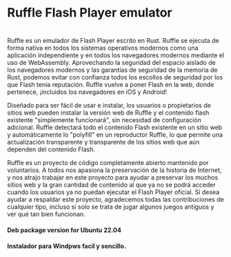 # 
# Ruffle  Flash Player emulator
#



Ruffle es un emulador de Flash Player escrito en Rust. Ruffle se ejecuta de forma nativa en todos los sistemas operativos modernos como una aplicación independiente y en todos los navegadores modernos mediante el uso de WebAssembly. Aprovechando la seguridad del espacio aislado de los navegadores modernos y las garantías de seguridad de la memoria de Rust, podemos evitar con confianza todos los escollos de seguridad por los que Flash tenía reputación. Ruffle vuelve a poner Flash en la web, donde pertenece, ¡incluidos los navegadores en iOS y Android!

Diseñado para ser fácil de usar e instalar, los usuarios o propietarios de sitios web pueden instalar la versión web de Ruffle y el contenido flash existente "simplemente funcionará", sin necesidad de configuración adicional. Ruffle detectará todo el contenido Flash existente en un sitio web y automáticamente lo "polyfill" en un reproductor Ruffle, lo que permite una actualización transparente y transparente de los sitios web que aún dependen del contenido Flash.

Ruffle es un proyecto de código completamente abierto mantenido por voluntarios. A todos nos apasiona la preservación de la historia de Internet, y nos atrajo trabajar en este proyecto para ayudar a preservar los muchos sitios web y la gran cantidad de contenido al que ya no se podrá acceder cuando los usuarios ya no puedan ejecutar el Flash Player oficial. Si desea ayudar a respaldar este proyecto, agradecemos todas las contribuciones de cualquier tipo, incluso si solo se trata de jugar algunos juegos antiguos y ver qué tan bien funcionan.


#### Deb package version for Ubuntu 22.04
#### Instalador para Windpws facil y sencillo.
